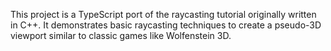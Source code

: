 
This project is a TypeScript port of the raycasting tutorial originally written in C++. It demonstrates basic raycasting techniques to create a pseudo-3D viewport similar to classic games like Wolfenstein 3D.
